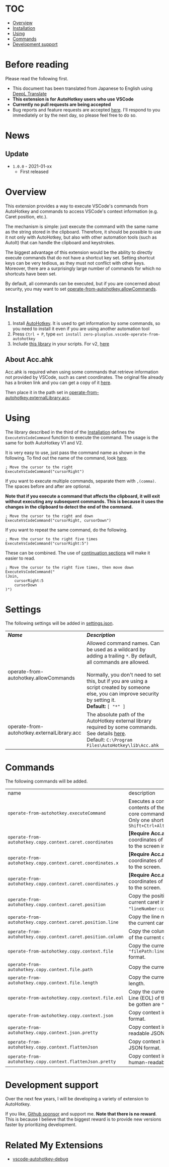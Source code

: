 # TOC
* [Overview](#overview)
* [Installation](#installation)
* [Using](#using)
* [Commands](#commands)
* [Development support](#development-support)


# Before reading
Please read the following first.
* This document has been translated from Japanese to English using [DeepL Translate](https://www.deepl.com/translator)
* **This extension is for AutoHotkey users who use VSCode**
* **Currently no pull requests are being accepted**
* Bug reports and feature requests are accepted [here](https://github.com/zero-plusplus/vscode-operate-from-autohotkey/issues). I'll respond to you immediately or by the next day, so please feel free to do so.


# News
## Update
* `1.0.0` - 2021-01-xx
    * First released

# Overview
This extension provides a way to execute VSCode's commands from AutoHotkey and commands to access VSCode's context information (e.g. Caret position, etc.).

The mechanism is simple: just execute the command with the same name as the string stored in the clipboard.
Therefore, it should be possible to use it not only with AutoHotkey, but also with other automation tools (such as AutoIt) that can handle the clipboard and keystrokes.

The biggest advantage of this extension would be the ability to directly execute commands that do not have a shortcut key set. Setting shortcut keys can be very tedious, as they must not conflict with other keys. Moreover, there are a surprisingly large number of commands for which no shortcuts have been set.

By default, all commands can be executed, but if you are concerned about security, you may want to set [operate-from-autohotkey.allowCommands](#settings).


# Installation
1. Install [AutoHotkey](https://www.autohotkey.com/). It is used to get information by some commands, so you need to install it even if you are using another automation tool
2. Press `Ctrl + P`, type `ext install zero-plusplus.vscode-operate-from-autohotkey`
3. Include [this library](https://github.com/zero-plusplus/vscode-operate-from-autohotkey/blob/main/demo/lib/ExecuteVsCodeCommand.ahk) in your scripts. For v2, [here](https://github.com/zero-plusplus/vscode-operate-from-autohotkey/blob/main/demo/lib/ExecuteVsCodeCommand.ahk2)


## About Acc.ahk
Acc.ahk is required when using some commands that retrieve information not provided by VSCode, such as caret coordinates. The original file already has a broken link and you can get a copy of it [here](https://autohotkey.com/board/topic/77303-acc-library-ahk-l-updated-09272012/page-2#post_id_528450).

Then place it in the path set in [operate-from-autohotkey.externalLibrary.acc](#settings).


# Using
The library described in the third of the [Installation](#installation) defines the `ExecuteVsCodeCommand` function to execute the command. The usage is the same for both AutoHotkey V1 and V2.

It is very easy to use, just pass the command name as shown in the following. To find out the name of the command, look [here](https://code.visualstudio.com/api/references/commands#simple-commands).
```ahk
; Move the cursor to the right
ExecuteVsCodeCommand("cursorRight")
```

If you want to execute multiple commands, separate them with `,(comma)`. The spaces before and after are optional.

**Note that if you execute a command that affects the clipboard, it will exit without executing any subsequent commands. This is because it uses the changes in the clipboard to detect the end of the command.**
```ahk
; Move the cursor to the right and down
ExecuteVsCodeCommand("cursorRight, cursorDown")
```

If you want to repeat the same command, do the following.
```ahk
; Move the cursor to the right five times
ExecuteVsCodeCommand("cursorRight:5")
```

These can be combined. The use of [continuation sections](https://www.autohotkey.com/docs/Scripts.htm#continuation-section) will make it easier to read.
```ahk
; Move the cursor to the right five times, then move down
ExecuteVsCodeCommand("
(Join,
    cursorRight:5
    cursorDown
)")
```

# Settings
The following settings will be added in [settings.json](https://code.visualstudio.com/docs/getstarted/settings).

<table>
<tr>
    <td><i><b>Name</b></i></td>
    <td><i><b>Description</b></i></td>
</tr>
<tr>
    <td>operate-from-autohotkey.allowCommands</td>
    <td>
        Allowed command names. Can be used as a wildcard by adding a trailing <code>*</code>. By default, all commands are allowed.<br /><br />
        Normally, you don't need to set this, but if you are using a script created by someone else, you can improve security by setting it.<br />
        <b>Default:</b> <code>[ "*" ]</code>
    </td>
</tr>
<tr>
    <td>operate-from-autohotkey.externalLibrary.acc</td>
    <td>
        The absolute path of the AutoHotkey external library required by some commands. See details <a href="#about-accahk">here</a>.<br>
        Default: <code>C:\Program Files\AutoHotkey\lib\Acc.ahk</code>
    </td>
</tr>
</table>

# Commands
The following commands will be added.

<table>
<tr>
    <td>name</td>
    <td>description</td>
</tr>
<tr>
    <td><code>operate-from-autohotkey.executeCommand</code></td>
    <td>Executes a command with the contents of the clipboard. This is the core command of this extension. Only one shortcut key is provided: <code>Shift+Ctrl+Alt+F12</code></td>
</tr>
<tr>
    <td><code>operate-from-autohotkey.copy.context.caret.coordinates</code></td>
    <td><b>[Require Acc.ahk]</b> Copy the coordinates of the caret with respect to the screen in <code>"x,y"</code> format.</td>
</tr>
<tr>
    <td><code>operate-from-autohotkey.copy.context.caret.coordinates.x</code></td>
    <td><b>[Require Acc.ahk]</b> Copy the x-coordinates of the caret with respect to the screen.</td>
</tr>
<tr>
    <td><code>operate-from-autohotkey.copy.context.caret.coordinates.y</code></td>
    <td><b>[Require Acc.ahk]</b> Copy the y-coordinates of the caret with respect to the screen.</td>
</tr>
<tr>
    <td><code>operate-from-autohotkey.copy.context.caret.position</code></td>
    <td>Copy the position (1-base) of the current caret in <code>"lineNumber:columnNumber"</code> format.</td>
</tr>
<tr>
    <td><code>operate-from-autohotkey.copy.context.caret.position.line</code></td>
    <td>Copy the line number (1-base) of the current caret.</td>
</tr>
<tr>
    <td><code>operate-from-autohotkey.copy.context.caret.position.column</code></td>
    <td>Copy the column number (1-base) of the current caret.</td>
</tr>
<tr>
    <td><code>operate-from-autohotkey.copy.context.file</code></td>
    <td>Copy the currently opened file in <code>"filePath:lineNumber:columnNumber"</code> format.</td>
</tr>
<tr>
    <td><code>operate-from-autohotkey.copy.context.file.path</code></td>
    <td>Copy the currently opened file path.</td>
</tr>
<tr>
    <td><code>operate-from-autohotkey.copy.context.file.length</code></td>
    <td>Copy the currently opened file length.</td>
</tr>
<tr>
    <td><code>operate-from-autohotkey.copy.context.file.eol</code></td>
    <td>Copy the currently opened End Of Line (EOL) of the file. Value that can be gotten are <code>"`n"</code> or <code>"`r`n"</code>.</td>
</tr>
<tr>
    <td><code>operate-from-autohotkey.copy.context.json</code></td>
    <td>Copy context information in JSON format.</td>
</tr>
<tr>
    <td><code>operate-from-autohotkey.copy.context.json.pretty</code></td>
    <td>Copy context information in human-readable JSON format.</td>
</tr>
<tr>
    <td><code>operate-from-autohotkey.copy.context.flattenJson</code></td>
    <td>Copy context information in flatten JSON format.</td>
</tr>
<tr>
    <td><code>operate-from-autohotkey.copy.context.flattenJson.pretty</code></td>
    <td>Copy context information in flatten human-readable JSON format.</td>
</tr>
</table>


# Development support
Over the next few years, I will be developing a variety of extension to AutoHotkey.

If you like, [Github sponsor](https://github.com/sponsors/zero-plusplus) and support me. **Note that there is no reward**. This is because I believe that the biggest reward is to provide new versions faster by prioritizing development.


# Related My Extensions
* [vscode-autohotkey-debug](https://github.com/zero-plusplus/vscode-autohotkey-debug)
